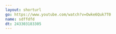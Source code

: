 ```yaml
---
layout: shorturl
go: https://www.youtube.com/watch?v=Owke6Quk7T0
name: sdffdfd
dt: 243303183305
---
```

